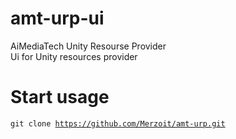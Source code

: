 # amt-urp-ui
AiMediaTech Unity Resourse Provider<br>
Ui for Unity resources provider<br>
# Start usage
<code>git clone https://github.com/Merzoit/amt-urp.git</code>

